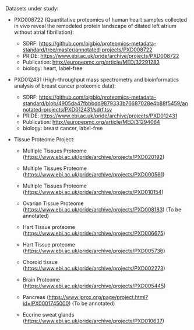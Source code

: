 Datasets under study:

- PXD008722 (Quantitative proteomics of human heart samples collected in vivo reveal the remodeled protein landscape of dilated left atrium without atrial fibrillation):
    - SDRF: https://github.com/bigbio/proteomics-metadata-standard/tree/master/annotated-projects/PXD008722
    - PRIDE: https://www.ebi.ac.uk/pride/archive/projects/PXD008722
    - Publication: http://europepmc.org/article/MED/32291283
    - biology: heart, label-free

- PXD012431 (High-throughput mass spectrometry and bioinformatics analysis of breast cancer proteomic data):
    - SDRF: https://github.com/bigbio/proteomics-metadata-standard/blob/4905da47fbbbdd9879333b76687028e4b88f5459/annotated-projects/PXD012431/sdrf.tsv
    - PRIDE: https://www.ebi.ac.uk/pride/archive/projects/PXD012431
    - Publication: http://europepmc.org/article/MED/31294064
    - biology: breast cancer, label-free

 - Tissue Proteome Project: 


    - Multiple Tissues Proteome (https://www.ebi.ac.uk/pride/archive/projects/PXD020192)
    - Multiple Tissues Proteome (https://www.ebi.ac.uk/pride/archive/projects/PXD000561)
    - Multiple Tissues Proteome (https://www.ebi.ac.uk/pride/archive/projects/PXD010154)

    - Ovarian Tissue Proteome (https://www.ebi.ac.uk/pride/archive/projects/PXD008183) (To be annotated)
    - Hart Tissue proteome (https://www.ebi.ac.uk/pride/archive/projects/PXD006675)
    - Hart Tissue proteome (https://www.ebi.ac.uk/pride/archive/projects/PXD005736)
    - Choroid tissue (https://www.ebi.ac.uk/pride/archive/projects/PXD002273)
    - Brain Proteome (https://www.ebi.ac.uk/pride/archive/projects/PXD005445)
    - Pancreas (https://www.iprox.org/page/project.html?id=IPX0001745000) (To be annotated)
    - Eccrine sweat glands (https://www.ebi.ac.uk/pride/archive/projects/PXD010637)


